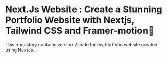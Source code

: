 # Next.Js Website : Create a Stunning Portfolio Website with Nextjs, Tailwind CSS and Framer-motion🌟

<!-- ![GitHub stars](https://img.shields.io/github/stars/codebucks27/Next.js-portfolio_v2?style=social&logo=ApacheSpark&label=Stars)&nbsp;&nbsp;
![GitHub forks](https://img.shields.io/github/forks/codebucks27/Next.js-portfolio_v2?style=social&logo=KashFlow&maxAge=3600)&nbsp;&nbsp;
![Github Followers](https://img.shields.io/github/followers/codebucks27.svg?style=social&label=Follow)&nbsp;&nbsp;<br /> -->

This repository contains version 2 code for my Portfolio website created using NextJs. <br />

<!-- For Demo and Final Code checkout following link👇: <br />
[Nextjs Portfolio Website](https://devdreaming.com//videos/nextjs-tutorial-build-portfolio-tailwind-css-framer-motion) <br />

If you want to learn how to create it please follow below tutorial👇: <br />
https://youtu.be/Yw7yWHigGKI <br />
[![YouTube Video Views](https://img.shields.io/youtube/views/Yw7yWHigGKI?style=social)](https://youtu.be/Yw7yWHigGKI)<br /> -->

<!-- <h3 align="left">▶ Support me via:</h3><br />
<p><a href="https://www.buymeacoffee.com/CodeBucks" target="_blank"> <img  src="https://www.buymeacoffee.com/assets/img/guidelines/download-assets-sm-1.svg" height="50" width="210" alt="CodeBucks" ></img></a></p><br />

### Images of The Portfolio Website:

![Nextjs Portfolio Website](https://github.com/codebucks27/Next.js-portfolio_v2/blob/main/website%20images/home-light-desktop.png)
![Nextjs Portfolio Website Dark Mode](https://github.com/codebucks27/Next.js-portfolio_v2/blob/main/website%20images/home-dark-desktop.png)
![Next.js Portfolio Website](https://github.com/codebucks27/Next.js-portfolio_v2/blob/main/website%20images/about-light-desktop.png)
![Next js Portfolio Website](https://github.com/codebucks27/Next.js-portfolio_v2/blob/main/website%20images/projects-dark-desktop.png)
![Portfolio Website In Next.js](https://github.com/codebucks27/Next.js-portfolio_v2/blob/main/website%20images/articles-light-desktop.png)
![Responsive Portfolio Website In Nextjs](https://github.com/codebucks27/Next.js-portfolio_v2/blob/main/website%20images/about-light-mobile.png)
![Responsive Portfolio Website In Next js](https://github.com/codebucks27/Next.js-portfolio_v2/blob/main/website%20images/projects-light-mobile.png)
![Mobile Responsive Portfolio Website In Next.js](https://github.com/codebucks27/Next.js-portfolio_v2/blob/main/website%20images/articles-light-mobile.png) -->


<!-- ### Resources Used in This Project

- Profile image in the home page created by using https://www.midjourney.com/ tool.
- Profile image in the about page by [Albert Dera](https://unsplash.com/@albertdera?utm_source=unsplash&utm_medium=referral&utm_content=creditCopyText) 
on [Unsplash](https://unsplash.com/photos/ILip77SbmOE?utm_source=unsplash&utm_medium=referral&utm_content=creditCopyText).
- Fonts from https://fonts.google.com/ <br />
- Icons from https://iconify.design/ <br />
- LightBulb Svg from https://lukaszadam.com/illustrations <br />

### External Libraries used in this project:

- [framer-motion](https://www.framer.com/motion/) <br />
- [Tailwind css](https://tailwindcss.com/) <br />

 -->
